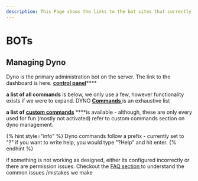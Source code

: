 ```yaml
---
description: This Page shows the links to the bot sites that currently admin the server
---
```


# BOTs

## Managing Dyno

Dyno is the primary administration bot on the server. The link to the dashboard  is here. [**control panel**](https://dyno.gg/manage/645399322682327040)\*\*\*\*

**a list of all commands** is below, we only use a few, however functionality exists if we were to expand. DYNO [**Commands** ](https://dyno.gg/commands)is an exhaustive list

**a list of** [**custom commands**](https://github.com/DynoCC/Dyno-Custom-Commands) ****is available - although, these are only every used for fun \(mostly not activated\) refer to custom commands section on dyno management.

{% hint style="info" %}
Dyno commands follow a prefix - currently set to "?" if you want to write help, you would type "?Help" and hit enter.
{% endhint %}

if something is not working as designed, either its configured incorrectly or there are permission issues. Checkout the [FAQ section ](https://dyno.gg/faq)to understand the common issues /mistakes we make



